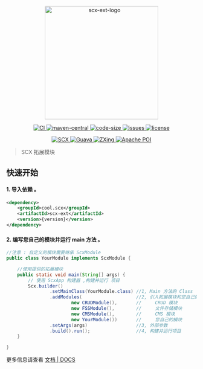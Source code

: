 <p align="center">
    <img src="https://scx.cool/img/scx-ext-logo.svg" width="300px"  alt="scx-ext-logo"/>
</p>
<p align="center">
    <a target="_blank" href="https://github.com/scx567888/scx-ext/actions/workflows/ci.yml">
        <img src="https://github.com/scx567888/scx-ext/actions/workflows/ci.yml/badge.svg" alt="CI"/>
    </a>
    <a target="_blank" href="https://search.maven.org/artifact/cool.scx/scx-ext">
        <img src="https://img.shields.io/maven-central/v/cool.scx/scx-ext?color=ff69b4" alt="maven-central"/>
    </a>
    <a target="_blank" href="https://github.com/scx567888/scx-ext">
        <img src="https://img.shields.io/github/languages/code-size/scx567888/scx-ext?color=orange" alt="code-size"/>
    </a>
    <a target="_blank" href="https://github.com/scx567888/scx-ext/issues">
        <img src="https://img.shields.io/github/issues/scx567888/scx-ext" alt="issues"/>
    </a>
    <a target="_blank" href="https://github.com/scx567888/scx-ext/blob/master/LICENSE">
        <img src="https://img.shields.io/github/license/scx567888/scx-ext" alt="license"/>
    </a>
</p>
<p align="center">
    <a target="_blank" href="https://github.com/scx567888/scx">
        <img src="https://img.shields.io/badge/SCX-f44336" alt="SCX"/>
    </a>
    <a target="_blank" href="https://github.com/google/guava">
        <img src="https://img.shields.io/badge/Guava-44be16" alt="Guava"/>
    </a>
    <a target="_blank" href="https://github.com/zxing/zxing">
        <img src="https://img.shields.io/badge/ZXing-6269d3" alt="ZXing"/>
    </a>
    <a target="_blank" href="https://github.com/apache/poi">
        <img src="https://img.shields.io/badge/Apache POI-9c27b0" alt="Apache POI"/>
    </a>
</p>

> SCX 拓展模块

## 快速开始

#### 1. 导入依赖 。

``` xml
<dependency>
    <groupId>cool.scx</groupId>
    <artifactId>scx-ext</artifactId>
    <version>{version}</version>
</dependency>
```

#### 2. 编写您自己的模块并运行 main 方法 。

``` java
//注意 : 自定义的模块需要继承 ScxModule
public class YourModule implements ScxModule {

    //使用提供的拓展模块
    public static void main(String[] args) {
        // 使用 ScxApp 构建器 ,构建并运行 项目
        Scx.builder()
                .setMainClass(YourModule.class) //1, Main 方法的 Class
                .addModules(                    //2, 引入拓展模块和您自己的模块
                        new CRUDModule(),       //     CRUD 模块
                        new FSSModule(),        //     文件存储模块
                        new CMSModule(),        //     CMS 模块
                        new YourModule())       //     您自己的模块
                .setArgs(args)                  //3, 外部参数
                .build().run();                 //4, 构建并运行项目
    }

}
```

更多信息请查看 [文档 | DOCS](https://scx.cool/docs/scx/index.html)
